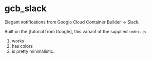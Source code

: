 # gcb_slack
Elegant notifications from Google Cloud Container Builder -> Slack.

Built on the [tutorial from Google], this variant of the supplied `index.js`:
1. works
2. has colors
3. is pretty minimalistic.
